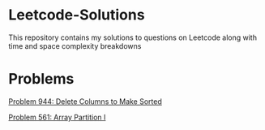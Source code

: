 # Leetcode-Solutions
This repository contains my solutions to questions on Leetcode along with time and space complexity breakdowns
<br>
# Problems
[Problem 944: Delete Columns to Make Sorted](../blob/master/easy/944_delete_columns_to_make_sorted.py)

[Problem 561: Array Partition I](../blob/master/easy/561_array_partition_I.py)
